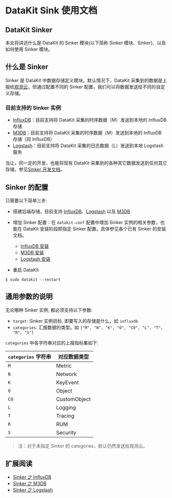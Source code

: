 # DataKit Sink 使用文档

## DataKit Sinker

本文将讲述什么是 DataKit 的 Sinker 模块(以下简称 Sinker 模块、Sinker)、以及如何使用 Sinker 模块。

## 什么是 Sinker

Sinker 是 DataKit 中数据存储定义模块。默认情况下，DataKit 采集到的数据是上报给[观测云](https://console.guance.com/)，但通过配置不同的 Sinker 配置，我们可以将数据发送给不同的自定义存储。

### 目前支持的 Sinker 实例

- [InfluxDB](datakit-sink-influxdb)：目前支持将 DataKit 采集的时序数据（M）发送到本地的 InfluxDB 存储
- [M3DB](datakit-sink-m3db)：目前支持将 DataKit 采集的时序数据（M）发送到本地的 InfluxDB 存储（同 InfluxDB）
- [Logstash](datakit-sink-logstash)：目前支持将 DataKit 采集的日志数据（L）发送到本地 Logstash 服务

当让，同一定的开发，也能将现有 DataKit 采集到的各种其它数据发送到任何其它存储，参见[Sinker 开发文档](datakit-sink-dev)。

## Sinker 的配置

只需要以下简单三步:

- 搭建后端存储，目前支持 [InfluxDB](datakit-sink-influxdb)、[Logstash](datakit-sink-logstash) 以及 [M3DB](datakit-sink-m3db)

- 增加 Sinker 配置：在 `datakit.conf` 配置中增加 Sinker 实例的相关参数，也能在 DataKit 安装阶段即指定 Sinker 配置。具体参见各个已有 Sinker 的安装文档。

  - [InfluxDB 安装](datakit-sink-influxdb#dc8b9023)
  - [M3DB 安装](datakit-sink-m3db#3ab48619)
  - [Logstash 安装](datakit-sink-logstash#dc8b9023)

- 重启 DataKit

```shell
$ sudo datakit --restart
```

## 通用参数的说明

无论哪种 Sinker 实例, 都必须支持以下参数:

- `target`: Sinker 实例目标, 即要写入的存储是什么，如 `influxdb`
- `categories`: 汇报数据的类型。如 `["M", "N", "K", "O", "CO", "L", "T", "R", "S"]`

`categories` 中各字符串对应的上报指标集如下:

| `categories` 字符串 | 对应数据类型 |
| ----                | ----         |
| `M`                 | Metric       |
| `N`                 | Network      |
| `K`                 | KeyEvent     |
| `O`                 | Object       |
| `CO`                | CustomObject |
| `L`                 | Logging      |
| `T`                 | Tracing      |
| `R`                 | RUM          |
| `S`                 | Security     |

> 注：对于未指定 Sinker 的 categories，默认仍然发送给观测云。

## 扩展阅读

- [Sinker 之 InfluxDB](datakit-sink-influxdb)
- [Sinker 之 M3DB](datakit-sink-m3db)
- [Sinker 之 Logstash](datakit-sink-logstash)
